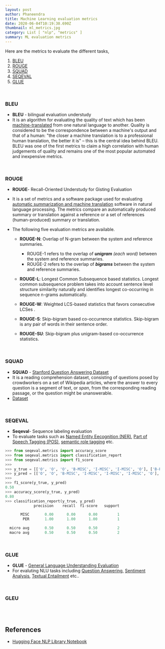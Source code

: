 ```yaml
---
layout: post
author: Phaneendra
title: Machine Learning evaluation metrics
date: 2020-06-04T10:19:30.690Z
thumbnail: ml_metrics.jpg
category: List [ "nlp", "metrics" ]
summary: ML evaluation metrics
---
```

Here are the metrics to evaluate the different tasks,

1. [BLEU](#BLEU)
2. [ROUGE](#ROUGE)
3. [SQUAD](#SQUAD)
4. [SEQEVAL](#SEQEVAL)
5. [GLUE](#GLUE)

<br>

### BLEU

* **BLEU** - bilingual evaluation understudy
* It is an algorithm for evaluating the quality of text which has been <u>machine-translated</u> from one natural language to another. Quality is considered to be the correspondence between a machine's output and that of a human: "the closer a machine translation is to a professional human translation, the better it is" – this is the central idea behind BLEU. BLEU was one of the first metrics to claim a high correlation with human judgements of quality and remains one of the most popular automated and inexpensive metrics.

<br>

### ROUGE

* **ROUGE**- Recall-Oriented Understudy for Gisting Evaluation
* It is a set of metrics and a software package used for evaluating <u>automatic summarization and machine translation</u> software in natural language processing. The metrics compare an automatically produced summary or translation against a reference or a set of references (human-produced) summary or translation.
* The following five evaluation metrics are available.

  * **ROUGE-N**: Overlap of N-gram between the system and reference summaries.

    * ROUGE-1 refers to the overlap of ***unigram*** *(each word)* between the system and reference summaries.
    * ROUGE-2 refers to the overlap of ***bigrams*** between the system and reference summaries.
  * **ROUGE-L**: Longest Common Subsequence based statistics. Longest common subsequence problem takes into account sentence level structure similarity naturally and identifies longest co-occurring in sequence n-grams automatically.
  * **ROUGE-W**: Weighted LCS-based statistics that favors consecutive LCSes .
  * **ROUGE-S**: Skip-bigram based co-occurrence statistics. Skip-bigram is any pair of words in their sentence order.
  * **ROUGE-SU**: Skip-bigram plus unigram-based co-occurrence statistics.

<br>

### SQUAD

* **SQUAD** -  <u>Stanford Question Answering Dataset</u>
* It is a reading comprehension dataset, consisting of questions posed by crowdworkers on a set of Wikipedia articles, where the answer to every question is a segment of text, or *span*, from the corresponding reading passage, or the question might be unanswerable.
* [Dataset](https://rajpurkar.github.io/SQuAD-explorer/)


<br>

### SEQEVAL

* **Seqeval**- Sequence labeling evaluation
* To evaluate tasks such as <u>Named Entity Eecognition (NER)</u>, <u>Part of Speech Tagging (POS)</u>, <u>semantic role tagging</u> etc.

```python
>>> from seqeval.metrics import accuracy_score
>>> from seqeval.metrics import classification_report
>>> from seqeval.metrics import f1_score
>>> 
>>> y_true = [['O', 'O', 'O', 'B-MISC', 'I-MISC', 'I-MISC', 'O'], ['B-PER', 'I-PER', 'O']]
>>> y_pred = [['O', 'O', 'B-MISC', 'I-MISC', 'I-MISC', 'I-MISC', 'O'], ['B-PER', 'I-PER', 'O']]
>>>
>>> f1_score(y_true, y_pred)
0.50
>>> accuracy_score(y_true, y_pred)
0.80
>>> classification_report(y_true, y_pred)
             precision    recall  f1-score   support

       MISC       0.00      0.00      0.00         1
        PER       1.00      1.00      1.00         1

  micro avg       0.50      0.50      0.50         2
  macro avg       0.50      0.50      0.50         2
```

<br>

### GLUE

* **GLUE** - <u>General Language Understanding Evaluation</u>
* For evaluting NLU tasks including <u>Question Answering</u>, <u>Sentiment Analysis</u>, <u>Textual Entailment</u> etc..

<br>

### GLEU

<br>
<br>


## References
* [Hugging Face NLP Library Notebook](https://colab.research.google.com/github/huggingface/nlp/blob/master/notebooks/Overview.ipynb)